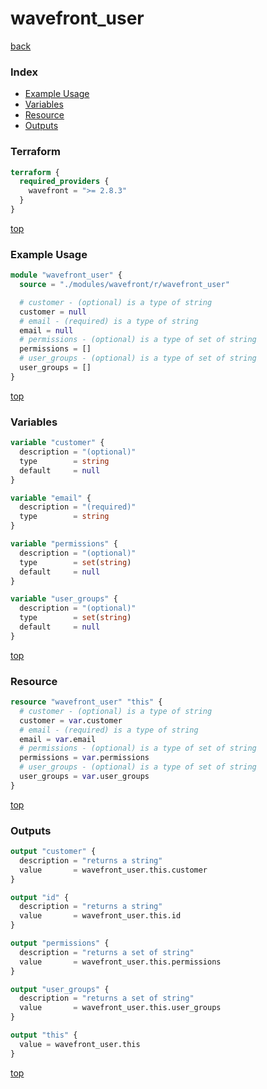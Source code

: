 # wavefront_user

[back](../wavefront.md)

### Index

- [Example Usage](#example-usage)
- [Variables](#variables)
- [Resource](#resource)
- [Outputs](#outputs)

### Terraform

```terraform
terraform {
  required_providers {
    wavefront = ">= 2.8.3"
  }
}
```

[top](#index)

### Example Usage

```terraform
module "wavefront_user" {
  source = "./modules/wavefront/r/wavefront_user"

  # customer - (optional) is a type of string
  customer = null
  # email - (required) is a type of string
  email = null
  # permissions - (optional) is a type of set of string
  permissions = []
  # user_groups - (optional) is a type of set of string
  user_groups = []
}
```

[top](#index)

### Variables

```terraform
variable "customer" {
  description = "(optional)"
  type        = string
  default     = null
}

variable "email" {
  description = "(required)"
  type        = string
}

variable "permissions" {
  description = "(optional)"
  type        = set(string)
  default     = null
}

variable "user_groups" {
  description = "(optional)"
  type        = set(string)
  default     = null
}
```

[top](#index)

### Resource

```terraform
resource "wavefront_user" "this" {
  # customer - (optional) is a type of string
  customer = var.customer
  # email - (required) is a type of string
  email = var.email
  # permissions - (optional) is a type of set of string
  permissions = var.permissions
  # user_groups - (optional) is a type of set of string
  user_groups = var.user_groups
}
```

[top](#index)

### Outputs

```terraform
output "customer" {
  description = "returns a string"
  value       = wavefront_user.this.customer
}

output "id" {
  description = "returns a string"
  value       = wavefront_user.this.id
}

output "permissions" {
  description = "returns a set of string"
  value       = wavefront_user.this.permissions
}

output "user_groups" {
  description = "returns a set of string"
  value       = wavefront_user.this.user_groups
}

output "this" {
  value = wavefront_user.this
}
```

[top](#index)